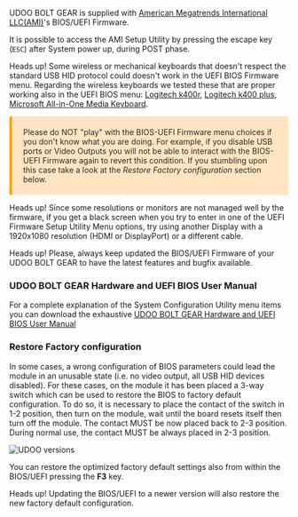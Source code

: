 UDOO BOLT GEAR is supplied with [American Megatrends International LLC(AMI)](https://ami.com/en/products/)'s BIOS/UEFI Firmware.

It is possible to access the AMI Setup Utility by pressing the escape key (`ESC`) after System power up, during POST phase.

<span class="label label-warning">Heads up!</span> Some wireless or mechanical keyboards that doesn't respect the standard USB HID protocol could doesn't work in the UEFI BIOS Firmware menu. Regarding the wireless keyboards we tested these that are proper working also in the UEFI BIOS menu: [Logitech k400r](http://www.logitech.com/en-us/product/wireless-touch-keyboard-k400r), [Logitech k400 plus](http://www.logitech.com/product/wireless-touch-keyboard-k400-plus), [Microsoft All-in-One Media Keyboard](https://www.microsoft.com/accessories/products/keyboards/all-in-one-media-keyboard/n9z-00013).

<p style="background-color: rgba(255, 170, 50, 0.3);padding: 20px;border-left: 5px solid orange; border-radius: 4px; color:rgb(45, 45, 45);">
Please do NOT "play" with the BIOS-UEFI Firmware menu choices if you don't know what you are doing. For example, if you disable USB ports or Video Outputs you will not be able to interact with the BIOS-UEFI Firmware again to revert this condition. If you stumbling upon this case take a look at the <i>Restore Factory configuration</i> section below.
</p>

<span class="label label-warning">Heads up!</span> Since some resolutions or monitors are not managed well by the firmware, if you get a black screen when you try to enter in one of the UEFI Firmware Setup Utility Menu options, try using another Display with a 1920x1080 resolution (HDMI or DisplayPort) or a different cable.  

<span class="label label-warning">Heads up!</span>  Please, always keep updated the BIOS/UEFI Firmware of your UDOO BOLT GEAR to have the latest features and bugfix available.  

### UDOO BOLT GEAR Hardware and UEFI BIOS User Manual

For a complete explanation of the System Configuration Utility menu items you can download the exhaustive [UDOO BOLT GEAR Hardware and UEFI BIOS User Manual](https://udoo.org/download/files/UDOO_BOLT/Doc/UDOO_BOLT_MANUAL.pdf)

### Restore Factory configuration

In some cases, a wrong configuration of BIOS parameters could lead the module in an unusable state (i.e. no video output, all USB HID devices disabled).
For these cases, on the module it has been placed a 3-way switch which can be used to restore the BIOS to factory default configuration. To do so, it is necessary to place the contact of the switch in 1-2 position, then turn on the module, wait until the board resets itself then turn off the module. The contact MUST be now placed back to 2-3 position.
During normal use, the contact MUST be always placed in 2-3 position.

<img src="../img/bolt_uefi_restore_switch.png" alt="UDOO versions" class="img-responsive" >

You can restore the optimized factory default settings also from within the BIOS/UEFI pressing the **F3** key.

<span class="label label-warning">Heads up!</span> Updating the BIOS/UEFI to a newer version will also restore the new factory default configuration.
